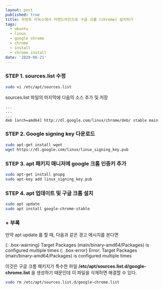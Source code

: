 ```yaml
---
layout: post
published: true
title: 우분투 리눅스에서 커맨드라인으로 구글 크롬 (chrome) 설치하기
tags:
  - ubuntu
  - linux
  - google chrome
  - chrome
  - install
  - chrome install
date: '2020-06-21'
---
```

### STEP 1. sources.list 수정

```bash
sudo vi /etc/apt/sources.list
```

sources.list 파일의 마지막에 다음의 소스 추가 및 저장

```
...
...
...
deb [arch=amd64] http://dl.google.com/linux/chrome/deb/ stable main
```

### STEP 2. Google signing key 다운로드

```bash
sudo apt-get install wget
wget https://dl.google.com/linux/linux_signing_key.pub
```

### STEP 3. apt 패키지 매니저에 google 크롬 인증키 추가

```bash
sudo apt-get install gnupg
sudo apt-key add linux_signing_key.pub
```

### STEP 4. apt 업데이트 및 구글 크롬 설치

```bash
sudo apt update
sudo apt install google-chrome-stable
```

### + 부록

만약 apt update 를 할 때, 다음과 같은 경고 메시지를 본다면

{: .box-warning} Target Packages (main/binary-amd64/Packages) is configured multiple times
{: .box-error} Error: Target Packages (main/binary-amd64/Packages) is configured multiple times

이것은 구글 크롬 패키지가 특수한 파일 **/etc/apt/sources.list.d/google-chrome.list** 을 생성하기 때문인데 이 파일을 삭제하면 해결할 수 있다.

```bash
sudo rm /etc/apt/sources.list.d/google-chrome.list
```

